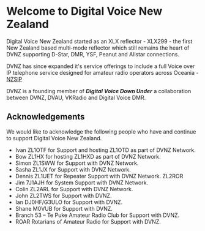 
# Welcome to Digital Voice New Zealand

Digital Voice New Zealand started as an XLX reflector - XLX299 - the first New Zealand based multi-mode reflector which still remains the heart of DVNZ supporting D-Star, DMR, YSF, Peanut and Allstar connections.

DVNZ has since expanded it's service offerings to include a full Voice over IP telephone service designed for amateur radio operators across Oceania - [NZSIP](nzsip)

DVNZ is a founding member of ***Digital Voice Down Under*** a collaboration between DVNZ, DVAU, VKRadio and Digital Voice DMR.


## Acknowledgements

We would like to acknowledge the following people who have and continue to  support Digital Voice New Zealand.

* Ivan ZL1OTF  for Support and hosting ZL1OTD  as part of DVNZ Network.
* Bow ZL1HX for hosting ZL1HXD as part of DVNZ Network.
* Simon ZL1SWW for Support with DVNZ Network.
* Sasha ZL1JX  for Support with DVNZ Network.
* Dennis ZL1UET for Repeater Support with DVNZ Network. ZL2ROR
* Jim 7J1AJH for System Support with DVNZ Network.
* Colin ZL2ARL for Support with DVNZ Network.
* John ZL2TWS for Support with DVNZ.
* Ian DJ0HF/G3ULO for Support with DVNZ.
* Shane M0VUB for Support with DVNZ.
* Branch 53 – Te Puke Amateur Radio Club for Support with DVNZ.
* ROAR Rotarians of Amateur Radio for Support with DVNZ.

